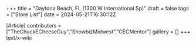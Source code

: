 +++
title = "Daytona Beach, FL (1300 W International Sp)"
draft = false
tags = ["Store List"]
date = 2024-05-21T16:30:12Z

[Article]
contributors = ["TheChuckECheeseGuy","ShowbizMidwest","CECMentor"]
gallery = []
+++
text/x-wiki